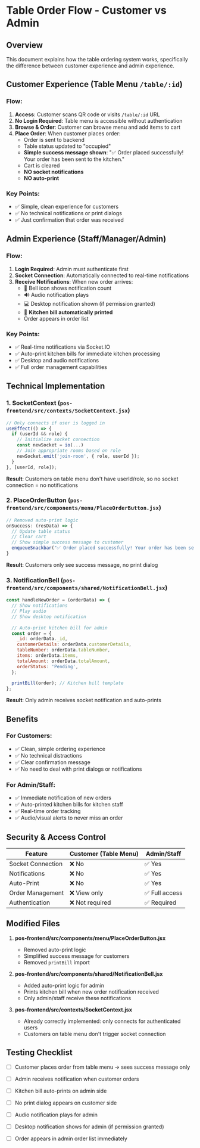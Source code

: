 # Table Order Flow - Customer vs Admin

## Overview
This document explains how the table ordering system works, specifically the difference between customer experience and admin experience.

## Customer Experience (Table Menu `/table/:id`)

### Flow:
1. **Access**: Customer scans QR code or visits `/table/:id` URL
2. **No Login Required**: Table menu is accessible without authentication
3. **Browse & Order**: Customer can browse menu and add items to cart
4. **Place Order**: When customer places order:
   - Order is sent to backend
   - Table status updated to "occupied"
   - **Simple success message shown**: "✅ Order placed successfully! Your order has been sent to the kitchen."
   - Cart is cleared
   - **NO socket notifications**
   - **NO auto-print**

### Key Points:
- ✅ Simple, clean experience for customers
- ✅ No technical notifications or print dialogs
- ✅ Just confirmation that order was received

## Admin Experience (Staff/Manager/Admin)

### Flow:
1. **Login Required**: Admin must authenticate first
2. **Socket Connection**: Automatically connected to real-time notifications
3. **Receive Notifications**: When new order arrives:
   - 🔔 Bell icon shows notification count
   - 🔊 Audio notification plays
   - 💻 Desktop notification shown (if permission granted)
   - 📄 **Kitchen bill automatically printed**
   - Order appears in order list

### Key Points:
- ✅ Real-time notifications via Socket.IO
- ✅ Auto-print kitchen bills for immediate kitchen processing
- ✅ Desktop and audio notifications
- ✅ Full order management capabilities

## Technical Implementation

### 1. SocketContext (`pos-frontend/src/contexts/SocketContext.jsx`)
```javascript
// Only connects if user is logged in
useEffect(() => {
  if (userId && role) {
    // Initialize socket connection
    const newSocket = io(...)
    // Join appropriate rooms based on role
    newSocket.emit('join-room', { role, userId });
  }
}, [userId, role]);
```

**Result**: Customers on table menu don't have userId/role, so no socket connection = no notifications

### 2. PlaceOrderButton (`pos-frontend/src/components/menu/PlaceOrderButton.jsx`)
```javascript
// Removed auto-print logic
onSuccess: (resData) => {
  // Update table status
  // Clear cart
  // Show simple success message to customer
  enqueueSnackbar("✅ Order placed successfully! Your order has been sent to the kitchen.");
}
```

**Result**: Customers only see success message, no print dialog

### 3. NotificationBell (`pos-frontend/src/components/shared/NotificationBell.jsx`)
```javascript
const handleNewOrder = (orderData) => {
  // Show notifications
  // Play audio
  // Show desktop notification
  
  // Auto-print kitchen bill for admin
  const order = {
    _id: orderData._id,
    customerDetails: orderData.customerDetails,
    tableNumber: orderData.tableNumber,
    items: orderData.items,
    totalAmount: orderData.totalAmount,
    orderStatus: 'Pending',
  };
  
  printBill(order); // Kitchen bill template
};
```

**Result**: Only admin receives socket notification and auto-prints

## Benefits

### For Customers:
- ✅ Clean, simple ordering experience
- ✅ No technical distractions
- ✅ Clear confirmation message
- ✅ No need to deal with print dialogs or notifications

### For Admin/Staff:
- ✅ Immediate notification of new orders
- ✅ Auto-printed kitchen bills for kitchen staff
- ✅ Real-time order tracking
- ✅ Audio/visual alerts to never miss an order

## Security & Access Control

| Feature | Customer (Table Menu) | Admin/Staff |
|---------|----------------------|-------------|
| Socket Connection | ❌ No | ✅ Yes |
| Notifications | ❌ No | ✅ Yes |
| Auto-Print | ❌ No | ✅ Yes |
| Order Management | ❌ View only | ✅ Full access |
| Authentication | ❌ Not required | ✅ Required |

## Modified Files

1. **pos-frontend/src/components/menu/PlaceOrderButton.jsx**
   - Removed auto-print logic
   - Simplified success message for customers
   - Removed `printBill` import

2. **pos-frontend/src/components/shared/NotificationBell.jsx**
   - Added auto-print logic for admin
   - Prints kitchen bill when new order notification received
   - Only admin/staff receive these notifications

3. **pos-frontend/src/contexts/SocketContext.jsx**
   - Already correctly implemented: only connects for authenticated users
   - Customers on table menu don't trigger socket connection

## Testing Checklist

- [ ] Customer places order from table menu → sees success message only
- [ ] Admin receives notification when customer orders
- [ ] Kitchen bill auto-prints on admin side
- [ ] No print dialog appears on customer side
- [ ] Audio notification plays for admin
- [ ] Desktop notification shows for admin (if permission granted)
- [ ] Order appears in admin order list immediately

